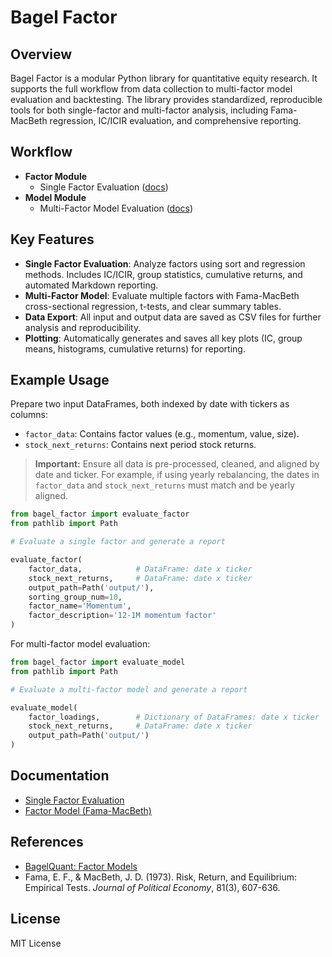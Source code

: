 # Bagel Factor

## Overview

Bagel Factor is a modular Python library for quantitative equity research. It supports the full workflow from data collection to multi-factor model evaluation and backtesting. The library provides standardized, reproducible tools for both single-factor and multi-factor analysis, including Fama-MacBeth regression, IC/ICIR evaluation, and comprehensive reporting.

## Workflow

- **Factor Module**
  - Single Factor Evaluation ([docs](docs/doc_single_factor_evaluation.md))
- **Model Module**
  - Multi-Factor Model Evaluation ([docs](docs/doc_factor_model.md))

## Key Features

- **Single Factor Evaluation**: Analyze factors using sort and regression methods. Includes IC/ICIR, group statistics, cumulative returns, and automated Markdown reporting.
- **Multi-Factor Model**: Evaluate multiple factors with Fama-MacBeth cross-sectional regression, t-tests, and clear summary tables.
- **Data Export**: All input and output data are saved as CSV files for further analysis and reproducibility.
- **Plotting**: Automatically generates and saves all key plots (IC, group means, histograms, cumulative returns) for reporting.

## Example Usage

Prepare two input DataFrames, both indexed by date with tickers as columns:

- `factor_data`: Contains factor values (e.g., momentum, value, size).
- `stock_next_returns`: Contains next period stock returns.

> **Important:**
> Ensure all data is pre-processed, cleaned, and aligned by date and ticker. For example, if using yearly rebalancing, the dates in `factor_data` and `stock_next_returns` must match and be yearly aligned.

```python
from bagel_factor import evaluate_factor
from pathlib import Path

# Evaluate a single factor and generate a report

evaluate_factor(
    factor_data,            # DataFrame: date x ticker
    stock_next_returns,     # DataFrame: date x ticker
    output_path=Path('output/'),
    sorting_group_num=10,
    factor_name='Momentum',
    factor_description='12-1M momentum factor'
)
```

For multi-factor model evaluation:

```python
from bagel_factor import evaluate_model
from pathlib import Path

# Evaluate a multi-factor model and generate a report

evaluate_model(
    factor_loadings,        # Dictionary of DataFrames: date x ticker
    stock_next_returns,     # DataFrame: date x ticker
    output_path=Path('output/')
)
```

## Documentation

- [Single Factor Evaluation](docs/doc_single_factor_evaluation.md)
- [Factor Model (Fama-MacBeth)](docs/doc_factor_model.md)

## References

- [BagelQuant: Factor Models](https://bagelquant.com/factor-models/)
- Fama, E. F., & MacBeth, J. D. (1973). Risk, Return, and Equilibrium: Empirical Tests. *Journal of Political Economy*, 81(3), 607-636.

## License

MIT License
